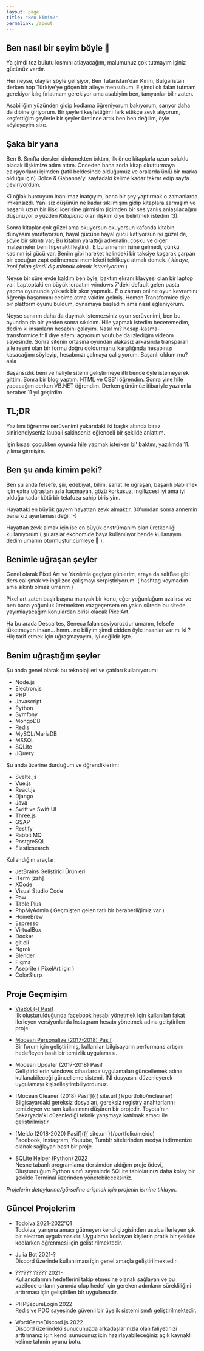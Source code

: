 ```yaml
---
layout: page
title: "Ben kimim?"
permalink: /about
---
```


## Ben nasıl bir şeyim böyle 👾

Ya şimdi toz bulutu kısmını atlayacağım, malumunuz çok tutmayım işiniz gücünüz vardır.

Her neyse, olaylar şöyle gelişiyor, Ben Tataristan'dan Kırım, Bulgaristan derken hop Türkiye'ye göçen bir aileye mensubum. E şimdi ok falan tutmam gerekiyor kılıç fırlatmam gerekiyor ama asabiyim ben, tanıyanlar bilir zaten.

Asabiliğim yüzünden gidip kodlama öğreniyorum bakıyorum, sarıyor daha da dibine giriyorum.
Bir şeyleri keşfettiğimi fark ettikçe zevk alıyorum, keşfettiğim şeylerle bir şeyler üretince artık ben ben değilim, öyle söyleyeyim size.

## Şaka bir yana

Ben 6. Sınıfta dersleri dinlemekten bıktım, ilk önce kitaplarla uzun soluklu olacak ilişkimize adım attım.
Önceden bana zorla kitap okutturmaya çalışıyorlardı içimden (tatil beldesinde olduğumuz ve oralarda ünlü bir marka olduğu için)
Dolce & Gabanna'yı sayfadaki kelime kadar tekrar edip sayfa çeviriyordum.

Ki oğlak burcuyum inanılmaz inatçıyım, bana bir şey yaptırmak o zamanlarda imkansızdı.
Yani siz düşünün ne kadar sıkılmışım gidip kitaplara sarmışım ve başarılı uzun bir ilişki içerisine girmişim (içimden bir ses yanlış anlaşılacağını düşünüyor o yüzden _Kitaplarla_ olan ilişkim diye belirtmek istedim :3).

Sonra kitaplar çok güzel ama okuyorsun okuyorsun kafanda kitabın dünyasını yaratıyorsun, hayal gücüne hayal gücü katıyorsun iyi güzel de, şöyle bir sıkıntı var;
Bu kitabın yarattığı adrenalin, çoşku ve diğer malzemeler beni hiperaktifleştirdi.
E bu annemin işine gelmedi, çünkü kadının işi gücü var. Benim gibi hareket halindeki bir taksiye koşarak çarpan bir çocuğun zapt edilmemesi memleketi tehlikeye atmak demek. ( _kinaye, ironi falan şimdi dış minnak olmak istemiyorum_ )

Neyse bir süre evde kaldım ben öyle, baktım ekranı klavyesi olan bir laptop var. Laptoptaki en büyük icraatım windows 7'deki default gelen pasta yapma oyununda yüksek bir skor yapmak..
E o zaman online oyun kavramını öğrenip başarımını cebime atma vaktim gelmiş. Hemen Transformice diye bir platform oyunu buldum, oynamaya başladım ama nasıl eğleniyorum.

Neyse sanırım daha da duymak istemezsiniz oyun serüvenimi, ben bu oyundan da bir yerden sonra sıkıldım. Hile yapmak istedim beceremedim, dedim ki insanların hesabını çalayım.
Nasıl mı? hesap-kasma-transformice.tr.ll diye sitemi açıyorum youtube'da izlediğim videom sayesinde.
Sonra sitenin ortasına oyundan alakasız arkasında transparan aile resmi olan bir formu doğru doldurmanız karşılığında hesabınızı kasacağımı söyleyip, hesabınızı çalmaya çalışıyorum. Başarılı oldum mu? asla

Başarısızlık beni ve haliyle sitemi geliştirmeye itti bende öyle istemeyerek gittim. Sonra bir blog yaptım. HTML ve CSS'i öğrendim. Sonra yine hile yapacağım derken VB.NET öğrendim. Derken günümüz itibariyle yazılımla beraber 11 yıl geçirdim.

## TL;DR

Yazılımı öğrenme serüvenimi yukarıdaki iki başlık altında biraz sinirlendiyseniz laubali sakinseniz eğlenceli bir şekilde anlattım.

İşin kısası çocukken oyunda hile yapmak isterken bi' baktım, yazılımda 11. yılıma girmişim.

## Ben şu anda kimim peki?

Ben şu anda felsefe, şiir, edebiyat, bilim, sanat ile uğraşan, başarılı olabilmek için extra uğraştan asla kaçmayan, gözü korkusuz, ingilizcesi iyi ama iyi olduğu kadar kötü bir telafuza sahip birisiyim.

Hayattaki en büyük gayem hayattan zevk almaktır, 30'umdan sonra annemin bana kız ayarlaması değil :-)

Hayattan zevk almak için ise en büyük enstrümanım olan üretkenliği kullanıyorum ( şu aralar ekonomide baya kullanılıyor bende kullanayım dedim umarım oturmuştur cümleye 🥸 ).

## Benimle uğraşan şeyler

Genel olarak Pixel Art ve Yazılımla geçiyor günlerim, araya da saltBae gibi ders çalışmak ve ingilizce çalışmayı serpiştiriyorum. ( hashtag koymadım ama sıkıntı olmaz umarım )

Pixel art zaten başlı başına manyak bir konu, eğer yoğunluğum azalırsa ve ben bana yoğunluk üretmekten vazgeçersem en yakın sürede bu sitede yayımlayacağım konulardan birisi olacak PixelArt.

Ha bu arada Descartes, Seneca falan seviyoruzdur umarım, felsefe tüketmeyen insan... hmm.. ne biliyim şimdi cidden öyle insanlar var mı ki ? Hiç tarif etmek için uğraşmayayım, iyi değildir işte.

## Benim uğraştığım şeyler

Şu anda genel olarak bu teknolojileri ve çatıları kullanıyorum:

- Node.js
- Electron.js
- PHP
- Javascript
- Python
- Symfony
- MongoDB
- Redis
- MySQL/MariaDB
- MSSQL
- SQLite
- JQuery

Şu anda üzerine durduğum ve öğrendiklerim:

- Svelte.js
- Vue.js
- React.js
- Django
- Java
- Swift ve Swift UI
- Three.js
- GSAP
- Restify
- Rabbit MQ
- PostgreSQL
- Elasticsearch

Kullandığım araçlar:

- JetBrains Geliştirici Ürünleri
- ITerm [zsh]
- XCode
- Visual Studio Code
- Paw
- Table Plus
- PhpMyAdmin ( Geçmişten gelen tatlı bir beraberliğimiz var )
- HomeBrew
- Espresso
- VirtualBox
- Docker
- git cli
- Ngrok
- Blender
- Figma
- Aseprite ( PixelArt için )
- ColorSlurp

## Proje Geçmişim

- [ViaBot (-) Pasif](./assets/uploads/2021/01/viabot.png)
<br/>İlk oluşturulduğunda facebook hesabı yönetmek için kullanılan fakat ilerleyen versiyonlarda Instagram hesabı yönetmek adına geliştirilen proje.

- [Mocean Personalize (2017-2018) Pasif](./assets/uploads/2020/11/nRJz0N.png)
<br/>Bir forum için geliştirilmiş, kullanılan bilgisayarın performans artışını hedefleyen basit bir temizlik uygulaması.

- Mocean Updater (2017-2018) Pasif
<br/>Geliştiricilerin windows cihazlarda uygulamaları güncellemek adına kullanabileceği güncelleme sistemi. İNİ dosyasını düzenleyerek uygulamayı kişiselleştirebiliyordunuz.

- [Mocean Cleaner (2018) Pasif]({{ site.url }}/portfolio/mcleaner)
<br/>Bilgisayardaki gereksiz dosyaları, gereksiz registry anahtarlarını temizleyen ve ram kullanımını düşüren bir projedir. Toyota'nın Sakaryada'ki düzenlediği teknik yarışmaya katılmak amacı ile geliştirilmiştir. 

- [Meido (2018-2020) Pasif]({{ site.url }}/portfolio/meido)
<br/>Facebook, Instagram, Youtube, Tumblr sitelerinden medya indirmenize olanak sağlayan basit bir proje.

- [SQLite Helper (Python) 2022](https://github.com/merchizm/sqlite-helper-python)
<br/> Nesne tabanlı programlama dersimden aldığım proje ödevi, Oluşturduğum Python sınıfı sayesinde SQLite tablolarınızı daha kolay bir şekilde Terminal üzerinden yönetebileceksiniz.


_Projelerin detaylarına/görseline erişmek için projenin ismine tıklayın._


## Güncel Projelerim

- [Todoiva 2021-2022'Q1](https://github.com/merchizm/Todoiva)
<br/> Todoiva, yarışma amacı gütmeyen kendi çizgisinden usulca ilerleyen şık bir electron uygulamasıdır. Uygulama kodlayan kişilerin pratik bir şekilde kodlarken öğrenmesi için geliştirilmektedir.

- Julia Bot 2021-?
<br/> Discord üzerinde kullanılması için genel amaçla geliştirilmektedir.

- ?????? ????? 2021-
<br/> Kullanıcılarının hedeflerini takip etmesine olanak sağlayan ve bu vazifede onların yanında olup hedef için gereken adımların sürekliliğini arttırması için geliştirilen bir uygulamadır.

- PHPSecureLogin 2022
<br/> Redis ve PDO sayesinde güvenli bir üyelik sistemi sınıfı geliştirilmektedir.

- WordGameDiscord.js 2022
<br/> Discord üzerindeki sunucunuzda arkadaşlarınızla olan faliyetinizi arttırmanız için kendi sunucunuz için hazırlayabileceğiniz açık kaynaklı kelime tahmin oyunu botu.
